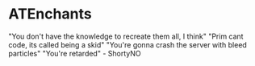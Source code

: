 # ATEnchants
"You don't have the knowledge to recreate them all, I think" "Prim cant code, its called being a skid" "You're gonna crash the server with bleed particles" "You're retarded" - ShortyNO
